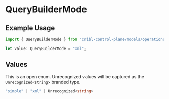 # QueryBuilderMode

## Example Usage

```typescript
import { QueryBuilderMode } from "cribl-control-plane/models/operations";

let value: QueryBuilderMode = "xml";
```

## Values

This is an open enum. Unrecognized values will be captured as the `Unrecognized<string>` branded type.

```typescript
"simple" | "xml" | Unrecognized<string>
```